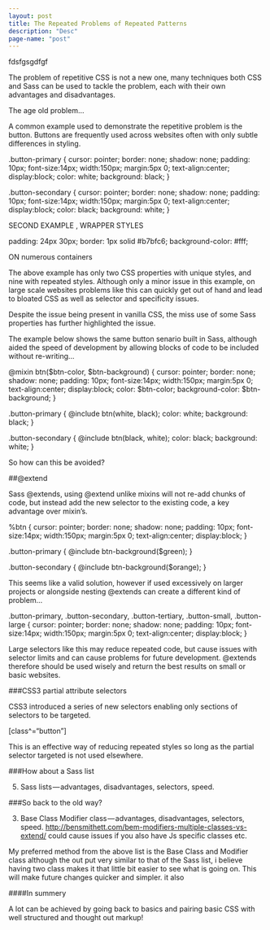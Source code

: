 ```yaml
---
layout: post
title: The Repeated Problems of Repeated Patterns
description: "Desc"
page-name: "post"
---
```


fdsfgsgdfgf

The problem of repetitive CSS is not a new one, many techniques both CSS and Sass can be used to tackle the problem, each with their own advantages and disadvantages.

The age old problem…

A common example used to demonstrate the repetitive problem is the button. Buttons are frequently used across websites often with only subtle differences in styling.

.button-primary {
   cursor: pointer;
   border: none;
   shadow: none;
   padding: 10px;
   font-size:14px;
   width:150px;
   margin:5px 0;
   text-align:center;
   display:block;
   color: white;
   background: black;
 }

 .button-secondary {
   cursor: pointer;
   border: none;
   shadow: none;
   padding: 10px;
   font-size:14px;
   width:150px;
   margin:5px 0;
   text-align:center;
   display:block;
   color: black;
   background: white;
 }




SECOND EXAMPLE , WRAPPER STYLES 

padding: 24px 30px;
border: 1px solid #b7bfc6;
background-color: #fff;

ON numerous containers <div class=”product-reviews”> <div class=”tabs-content”>

The above example has only two CSS properties with unique styles, and nine with repeated styles. Although only a minor issue in this example, on large scale websites problems like this can quickly get out of hand and lead to bloated CSS as well as selector and specificity issues.

Despite the issue being present in vanilla CSS, the miss use of some Sass properties has further highlighted the issue.

The example below shows the same button senario built in Sass, although aided the speed of development by allowing blocks of code to be included without re-writing…




@mixin btn($btn-color, $btn-background) {
   cursor: pointer;
   border: none;
   shadow: none;
   padding: 10px;
   font-size:14px;
   width:150px;
   margin:5px 0;
   text-align:center;
   display:block;
   color: $btn-color;
   background-color: $btn-background;
 }

 .button-primary {
   @include btn(white, black);
   color: white;
   background: black;
 }

 .button-secondary {
   @include btn(black, white);
   color: black;
   background: white;
 }

So how can this be avoided?

##@extend

Sass @extends, using @extend unlike mixins will not re-add chunks of code, but instead add the new selector to the existing code, a key advantage over mixin’s.

%btn {
   cursor: pointer;
   border: none;
   shadow: none;
   padding: 10px;
   font-size:14px;
   width:150px;
   margin:5px 0;
   text-align:center;
   display:block;
 }

 .button-primary {
   @include btn-background($green);
 }

 .button-secondary {
   @include btn-background($orange);
 }

This seems like a valid solution, however if used excessively on larger projects or alongside nesting @extends can create a different kind of problem…

.button-primary,
.button-secondary,
.button-tertiary,
.button-small,
.button-large {
   cursor: pointer;
   border: none;
   shadow: none;
   padding: 10px;
   font-size:14px;
   width:150px;
   margin:5px 0;
   text-align:center;
   display:block;
 }

Large selectors like this may reduce repeated code, but cause issues with selector limits and can cause problems for future development. @extends therefore should be used wisely and return the best results on small or basic websites.

###CSS3 partial attribute selectors

CSS3 introduced a series of new selectors enabling only sections of selectors to be targeted.

[class^=“button”]

This is an effective way of reducing repeated styles so long as the partial selector targeted is not used elsewhere.

###How about a Sass list

5) Sass lists — advantages, disadvantages, selectors, speed.

###So back to the old way?

3) Base Class Modifier class — advantages, disadvantages, selectors, speed.
http://bensmithett.com/bem-modifiers-multiple-classes-vs-extend/
could cause issues if you also have Js specific classes etc.




My preferred method from the above list is the Base Class and Modifier class although the out put very similar to that of the Sass list, i believe having two class makes it that little bit easier to see what is going on. This will make future changes quicker and simpler. it also

####In summery

A lot can be achieved by going back to basics and pairing basic CSS with well structured and thought out markup!
